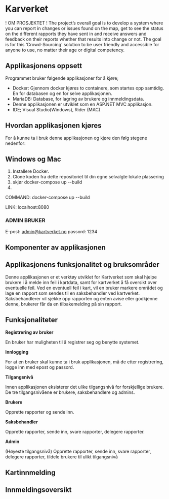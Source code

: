 # Karverket
! OM PROSJEKTET !
The project’s overall goal is to develop a system where you can report in changes or issues found on the map, get to see the status on the different rapports they have sent in and receive answers and feedback on their reports whether that results into change or not. The goal is for this ‘Crowd-Sourcing’ solution to be user friendly and accessible for anyone to use, no matter their age or digital competency. 

## Applikasjonens oppsett
Programmet bruker følgende applikasjoner for å kjøre;

*  Docker: Gjennom docker kjøres to containere, som startes opp samtidig. En for databasen og en for selve applikasjonen.
*  MariaDB: Database, for lagring av brukere og innmeldingsdata.
*  Denne applikasjonen er utviklet som en ASP.NET MVC applikasjon.
*  IDE; Visual Studio(Windows), Rider (MAC)
  
## Hvordan applikasjonen kjøres
For å kunne ta i bruk denne applikasjonen og kjøre den følg stegene nedenfor:

## Windows og Mac
  1. Installere Docker.
  2. Clone koden fra dette repositoriet til din egne selvalgte lokale plassering
  3. skjør docker-compose up --build
  4. 


COMMAND: docker-compose up --build

LINK: localhost:8080


### ADMIN BRUKER
E-post: admin@kartverket.no
passord: 1234

## Komponenter av applikasjonen

## Applikasjonens funksjonalitet og bruksområder

Denne applikasjonen er et verktøy utviklet for Kartverket som skal hjelpe brukere i å melde inn feil i kartdata, samt for kartverket å få oversikt over eventuelle feil. Ved en eventuell feil i kart, vil en bruker markere området og lage en rapport som sendes til en saksbehandler ved kartverket. Saksbehandlerer vil sjekke opp rapporten og enten avise eller godkjenne denne, brukerer får da en tilbakemelding på sin rapport.

## Funksjonaliteter

**Registrering av bruker**

En bruker har muligheten til å registrer seg og benytte systemet.

**Innlogging**

For at en bruker skal kunne ta i bruk applikasjonen, må de etter registrering, logge inn med epost og passord.

**Tilgangsnivå**

Innen applikasjonen eksisterer det ulike tilgangsnivå for forskjellige brukere.
De tre tilgangsnivåene er brukere, saksbehandlere og admins.

**Brukere**

Opprette rapporter og sende inn.

**Saksbehandler**

Opprette rapporter, sende inn, svare rapporter, delegere rapporter.

**Admin**

(Høyeste tilgangsnivå) 
Opprette rapporter, sende inn, svare rapporter, delegere rapporter, tildele brukere til ulikt tilgangsnivå

## Kartinnmelding

## Innmeldingsoversikt
